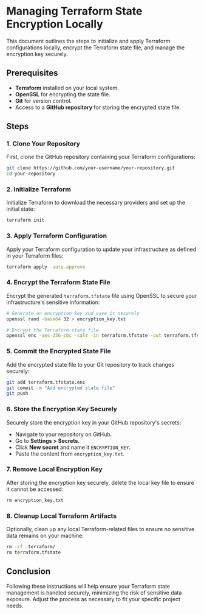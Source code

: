 
# Managing Terraform State Encryption Locally

This document outlines the steps to initialize and apply Terraform configurations locally, encrypt the Terraform state file, and manage the encryption key securely.

## Prerequisites

- **Terraform** installed on your local system.
- **OpenSSL** for encrypting the state file.
- **Git** for version control.
- Access to a **GitHub repository** for storing the encrypted state file.

## Steps

### 1. Clone Your Repository

First, clone the GitHub repository containing your Terraform configurations:

```bash
git clone https://github.com/your-username/your-repository.git
cd your-repository
```

### 2. Initialize Terraform

Initialize Terraform to download the necessary providers and set up the initial state:

```bash
terraform init
```

### 3. Apply Terraform Configuration

Apply your Terraform configuration to update your infrastructure as defined in your Terraform files:

```bash
terraform apply -auto-approve
```

### 4. Encrypt the Terraform State File

Encrypt the generated `terraform.tfstate` file using OpenSSL to secure your infrastructure's sensitive information:

```bash
# Generate an encryption key and save it securely
openssl rand -base64 32 > encryption_key.txt

# Encrypt the Terraform state file
openssl enc -aes-256-cbc -salt -in terraform.tfstate -out terraform.tfstate.enc -pass file:encryption_key.txt
```

### 5. Commit the Encrypted State File

Add the encrypted state file to your Git repository to track changes securely:

```bash
git add terraform.tfstate.enc
git commit -m "Add encrypted state file"
git push
```

### 6. Store the Encryption Key Securely

Securely store the encryption key in your GitHub repository's secrets:

- Navigate to your repository on GitHub.
- Go to **Settings > Secrets**.
- Click **New secret** and name it `ENCRYPTION_KEY`.
- Paste the content from `encryption_key.txt`.

### 7. Remove Local Encryption Key

After storing the encryption key securely, delete the local key file to ensure it cannot be accessed:

```bash
rm encryption_key.txt
```

### 8. Cleanup Local Terraform Artifacts

Optionally, clean up any local Terraform-related files to ensure no sensitive data remains on your machine:

```bash
rm -rf .terraform/
rm terraform.tfstate
```

## Conclusion

Following these instructions will help ensure your Terraform state management is handled securely, minimizing the risk of sensitive data exposure. Adjust the process as necessary to fit your specific project needs.
